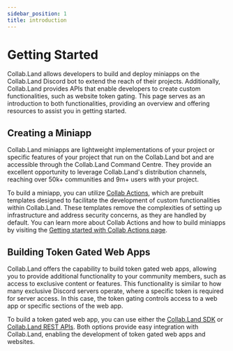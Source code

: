 ```yaml
---
sidebar_position: 1
title: introduction
---
```


# Getting Started

Collab.Land allows developers to build and deploy miniapps on the Collab.Land Discord bot to extend the reach of their projects. Additionally, Collab.Land provides APIs that enable developers to create custom functionalities, such as website token gating. This page serves as an introduction to both functionalities, providing an overview and offering resources to assist you in getting started.

## Creating a Miniapp

Collab.Land miniapps are lightweight implementations of your project or specific features of your project that run on the Collab.Land bot and are accessible through the Collab.Land Command Centre. They provide an excellent opportunity to leverage Collab.Land's distribution channels, reaching over 50k+ communities and 9m+ users with your project.

To build a miniapp, you can utilize [Collab Actions](https://dev.collab.land/docs/upstream-integrations/collab-actions/), which are prebuilt templates designed to facilitate the development of custom functionalities within Collab.Land. These templates remove the complexities of setting up infrastructure and address security concerns, as they are handled by default. You can learn more about Collab Actions and how to build miniapps by visiting the [Getting started with Collab Actions page](/docs/upstream-integrations/collab-actions/getting-started-with-collab-actions).

## Building Token Gated Web Apps

Collab.Land offers the capability to build token gated web apps, allowing you to provide additional functionality to your community members, such as access to exclusive content or features. This functionality is similar to how many exclusive Discord servers operate, where a specific token is required for server access. In this case, the token gating controls access to a web app or specific sections of the web app.

To build a token gated web app, you can use either the [Collab.Land SDK](https://dev.collab.land/docs/downstream-integrations/sdk/) or [Collab.Land REST APIs](https://dev.collab.land/docs/downstream-integrations/api/token-gating). Both options provide easy integration with Collab.Land, enabling the development of token gated web apps and websites.
